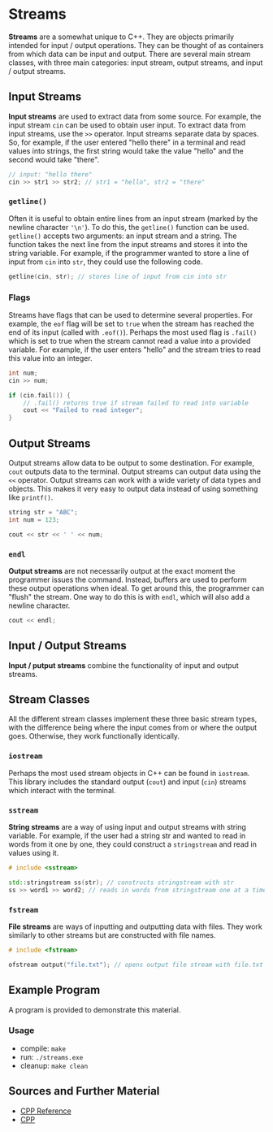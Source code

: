 # Streams

**Streams** are a somewhat unique to C++. They are objects primarily intended for input / output operations. They can be thought of as containers from which data can be input and output. There are several main stream classes, with three main categories: input stream, output streams, and input / output streams.

## Input Streams

**Input streams** are used to extract data from some source. For example, the input stream `cin` can be used to obtain user input. To extract data from input streams, use the `>>` operator. Input streams separate data by spaces. So, for example, if the user entered "hello there" in a terminal and read values into strings, the first string would take the value "hello" and the second would take "there".

```C++
// input: "hello there"
cin >> str1 >> str2; // str1 = "hello", str2 = "there"
```

### `getline()`

Often it is useful to obtain entire lines from an input stream (marked by the newline character `'\n'`). To do this, the `getline()` function can be used. `getline()` accepts two arguments: an input stream and a string. The function takes the next line from the input streams and stores it into the string variable. For example, if the programmer wanted to store a line of input from `cin` into `str`, they could use the following code.

```C++
getline(cin, str); // stores line of input from cin into str
```

### Flags

Streams have flags that can be used to determine several properties. For example, the `eof` flag will be set to `true` when the stream has reached the end of its input (called with `.eof()`). Perhaps the most used flag is `.fail()` which is set to true when the stream cannot read a value into a provided variable. For example, if the user enters "hello" and the stream tries to read this value into an integer.

```C++
int num;
cin >> num;

if (cin.fail()) {
    // .fail() returns true if stream failed to read into variable
    cout << "Failed to read integer";
}
```

## Output Streams

Output streams allow data to be output to some destination. For example, `cout` outputs data to the terminal. Output streams can output data using the `<<` operator. Output streams can work with a wide variety of data types and objects. This makes it very easy to output data instead of using something like `printf()`.

```C++
string str = "ABC";
int num = 123;

cout << str << ' ' << num;
```

### `endl`

**Output streams** are not necessarily output at the exact moment the programmer issues the command. Instead, buffers are used to perform these output operations when ideal. To get around this, the programmer can "flush" the stream. One way to do this is with `endl`, which will also add a newline character.

```C++
cout << endl;
```

## Input / Output Streams

**Input / putput streams** combine the functionality of input and output streams.

## Stream Classes

All the different stream classes implement these three basic stream types, with the difference being where the input comes from or where the output goes. Otherwise, they work functionally identically.

### `iostream`

Perhaps the most used stream objects in C++ can be found in `iostream`. This library includes the standard output (`cout`) and input (`cin`) streams which interact with the terminal.

### `sstream`

**String streams** are a way of using input and output streams with string variable. For example, if the user had a string str and wanted to read in words from it one by one, they could construct a `stringstream` and read in values using it.

```C++
# include <sstream>
```

```C++
std::stringstream ss(str); // constructs stringstream with str
ss >> word1 >> word2; // reads in words from stringstream one at a time
```

### `fstream`

**File streams** are ways of inputting and outputting data with files. They work similarly to other streams but are constructed with file names.

```C++
# include <fstream>
```

```C++
ofstream output("file.txt"); // opens output file stream with file.txt
```

## Example Program

A program is provided to demonstrate this material.

### Usage
- compile: `make`
- run: `./streams.exe`
- cleanup: `make clean`

## Sources and Further Material

- [CPP Reference](https://en.cppreference.com/)
- [CPP](https://www.cplusplus.com/doc/)
